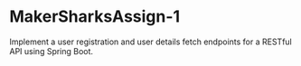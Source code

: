 # MakerSharksAssign-1
Implement a user registration and user details fetch endpoints for a RESTful API using Spring Boot.

